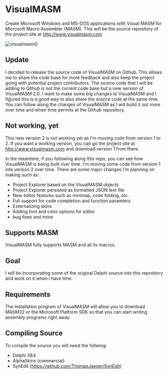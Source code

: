 VisualMASM
==========
Create Microsoft Windows and MS-DOS applications with Visual MASM for Microsoft Macro Assembler (MASM). This will be the source repository of the project site at http://www.visualmasm.com

![visualmasm0](https://cloud.githubusercontent.com/assets/1396719/22631839/aaf84fac-ebe1-11e6-82b2-7e0cc2f74fa4.png)

Update
------
I decided to release the source code of VisualMASM on Github. This allows me to share the code base for more feedback and also keep the project going with potential project contributors. The source code that I will be adding to Github is not the current code base but a new version of VisualMASM 2.0. I want to make some big changes to VisualMASM and I figured this is a good way to also share the source code at the same time. You can follow along the changes of VisualMASM as I will build it out more over time and when time permits at the Github repository.

Not working, yet
----------------
This new version 2 is not working yet as I'm moving code from version 1 to 2. If you want a working version, you can go the project site at http://www.visualmasm.com and download version 1 from there.

In the meantime, if you following along this repo, you can see how VisualMASM is being built over time. I'm moving some code from version 1 into version 2 over time. There are some major changes I'm planning on making such as:

- Project Explorer based on the VisualMASM objects
- Project Explorer persisted as formatted JSON text file
- New editor features such as minimap, code folding, etc.
- Full support for code completion and function paramters
- Externalizing skins
- Adding font and color options for editor
- bug fixes and more

Supports MASM
-------------
VisualMASM fully supports MASM and all its macros.

Goal
----
I will be incorporating some of the original Delphi source into this repository and work on it when I have time.

Requirements
------------
The installation program of VisualMASM will allow you to download MASM32 or the Microsoft Platform SDK so that you can start writing assembly programs right away.

Compiling Source
----------------
To compile the source you will need the follwing:
- Delphi XE4
- AlphaSkins (commercial)
- SynEdit (https://github.com/ThomasJaeger/SynEdit)
